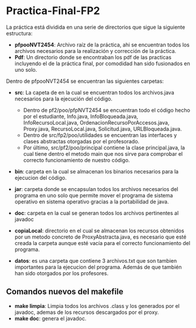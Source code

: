 # Practica-Final-FP2

La práctica está dividida en una serie de directorios que sigue la siguiente estructura:

- **pfpooNVT2454**: Archivo raíz de la práctica, ahi se encuentran todos los archivos necesarios para la realización y corrección de la práctica.
- **Pdf**: Un directorio donde se encontraban los pdf de las practicas incluyendo el de la práctica final, por comodidad han sido fusionados en uno solo. 

Dentro de pfpooNVT2454 se encuentran las siguientes carpetas:
- **src**: La capeta de en la cual se encuentran todos los archivos.java necesarios para la ejecución del código. 
  - Dentro de pf2/poo/pfpNVT2454 se encuentran todo el código hecho por el estudiante, Info.java, InfoBloqueada.java, InfoRecursoLocal.java, OrdenacionRecursoPorAccesos.java, Proxy.java, RecursoLocal.java, Solicitud.java, URLBloqueada.java. 
  - Dentro de src/fp2/poo/utilidades se encuentran las interfaces y clases abstractas otorgadas por el profesorado. 
  - Por último, src/pf2/poo/principal contiene la clase principal.java, la cual tiene dentro el metodo main que nos sirve para comprobar el correcto funcionamiento de nuestro código.


- **bin**: carpeta en la cual se almacenan los binarios necesarios para la ejecucion del código.


- **jar**: carpeta donde se encapsulan todos los archivos necesarios del programa en uno solo que permite mover el programa de sistema operativo en sistema operativo gracias a la portabilidad de java.


- **doc**: carpeta en la cual se generan todos los archivos pertinentes al javadoc


- **copiaLocal**: directorio en el cual se almacenan los recursos obtenidos por un metodo concreto de ProxyAbstracta.java, es necesario que esté creada la carpeta aunque esté vacía para el correcto funcionamiento del programa. 


- **datos**: es una carpeta que contiene 3 archivos.txt que son tambien importantes para la ejecucion del programa. Además de que también han sido otorgados por los profesores.

## Comandos nuevos del makefile

- **make limpia**: Limpia todos los archivos .class y los generados por el javadoc, ademas de los recursos descargados por el proxy.
- **make doc**: genera el javadoc.

